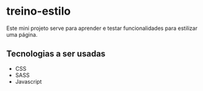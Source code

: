 # treino-estilo
Este mini projeto serve para aprender e testar funcionalidades para estilizar uma página.

## Tecnologias a ser usadas
- CSS 
- SASS
- Javascript
